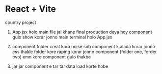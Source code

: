 # React + Vite

country project

1. App jsx holo main file jai khane final production deya hoy
component gulo show korar jonno main terminal holo App.jsx
2. component folder creat kora hoise sob component k alada korar jonno css thakle folder kore raping korar jonno component (folder one, forder two) emn kore component gulo thakbe

3. jar jar component e tar tar data load korte hobe




























